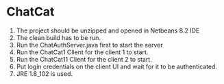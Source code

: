 # ChatCat
1. The project should be unzipped and opened in Netbeans 8.2 IDE
2. The clean build has to be run.
3. Run the ChatAuthServer.java first to start the server 
4. Run the ChatCat1 Client for the client 1 to start.
5. Run the ChatCat11 Client for the client 2 to start.
6. Put login credentials on the client UI and wait for it to be authenticated.
7. JRE 1.8_102 is used.
